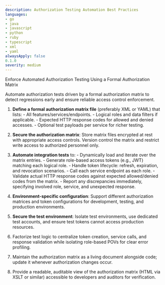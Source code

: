 ```yaml
---
description: Authorization Testing Automation Best Practices
languages:
- go
- java
- javascript
- python
- ruby
- typescript
- xml
- yaml
alwaysApply: false
0.1.0
severity: medium
---
```


Enforce Automated Authorization Testing Using a Formal Authorization Matrix

Automate authorization tests driven by a formal authorization matrix to detect regressions early and ensure reliable access control enforcement.

  1. **Define a formal authorization matrix file** (preferably XML or YAML) that lists:
    - All features/services/endpoints.
    - Logical roles and data filters if applicable.
    - Expected HTTP response codes for allowed and denied accesses.
    - Optional test payloads per service for richer testing.

  2. **Secure the authorization matrix**: Store matrix files encrypted at rest with appropriate access controls. Version control the matrix and restrict write access to authorized personnel only.

  3. **Automate integration tests** to:
    - Dynamically load and iterate over the matrix entries.
    - Generate role-based access tokens (e.g., JWT) matching each logical role.
    - Handle token lifecycle: refresh, expiration, and revocation scenarios.
    - Call each service endpoint as each role.
    - Validate actual HTTP response codes against expected allowed/denied codes from the matrix.
    - Report any discrepancies immediately, specifying involved role, service, and unexpected response.

  4. **Environment-specific configuration**: Support different authorization matrices and token configurations for development, testing, and production environments.

  5. **Secure the test environment**: Isolate test environments, use dedicated test accounts, and ensure test tokens cannot access production resources.

  6. Factorize test logic to centralize token creation, service calls, and response validation while isolating role-based POVs for clear error profiling.

  7. Maintain the authorization matrix as a living document alongside code; update it whenever authorization changes occur.

  8. Provide a readable, auditable view of the authorization matrix (HTML via XSLT or similar) accessible to developers and auditors for verification.
